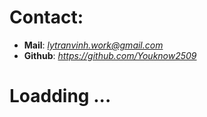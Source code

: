 # Contact:
- **Mail**: *lytranvinh.work@gmail.com*
- **Github**: *https://github.com/Youknow2509*

# Loadding ...